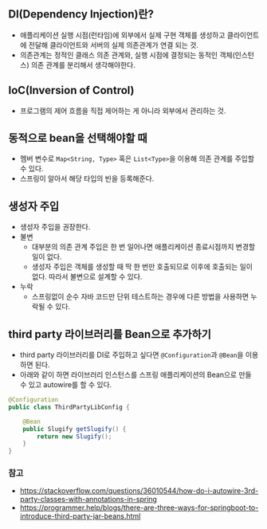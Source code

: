 ## DI(Dependency Injection)란?
- 애플리케이션 실행 시점(런타임)에 외부에서 실제 구현 객체를 생성하고 클라이언트에 전달해 클라이언트와 서버의 실제 의존관계가 연결 되는 것.
- 의존관계는 정적인 클래스 의존 관계와, 실행 시점에 결정되는 동적인 객체(인스턴스) 의존 관계를 분리해서 생각해야한다.

## IoC(Inversion of Control)
- 프로그램의 제어 흐름을 직접 제어하는 게 아니라 외부에서 관리하는 것.

## 동적으로 bean을 선택해야할 때
- 멤버 변수로 `Map<String, Type>` 혹은 `List<Type>`을 이용해 의존 관계를 주입할 수 있다.
- 스프링이 알아서 해당 타입의 빈을 등록해준다.

## 생성자 주입
- 생성자 주입을 권장한다.
- 불변
  - 대부분의 의존 관계 주입은 한 번 일어나면 애플리케이션 종료시점까지 변경할 일이 없다.
  - 생성자 주입은 객체를 생성할 때 딱 한 번만 호출되므로 이후에 호출되는 일이 없다. 따라서 불변으로 설계할 수 있다.
- 누락
  - 스프링없이 순수 자바 코드만 단위 테스트하는 경우에 다른 방법을 사용하면 누락될 수 있다.

## third party 라이브러리를 Bean으로 추가하기
- third party 라이브러리를 DI로 주입하고 싶다면 `@Configuration`과 `@Bean`을 이용하면 된다.
- 아래와 같이 하면 라이브러리 인스턴스를 스프링 애플리케이션의 Bean으로 만들 수 있고 autowire를 할 수 있다.
```java
@Configuration
public class ThirdPartyLibConfig {

    @Bean
    public Slugify getSlugify() {
        return new Slugify();
    }
}
```

### 참고
- https://stackoverflow.com/questions/36010544/how-do-i-autowire-3rd-party-classes-with-annotations-in-spring
- https://programmer.help/blogs/there-are-three-ways-for-springboot-to-introduce-third-party-jar-beans.html